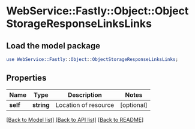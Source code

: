 # WebService::Fastly::Object::ObjectStorageResponseLinksLinks

## Load the model package
```perl
use WebService::Fastly::Object::ObjectStorageResponseLinksLinks;
```

## Properties
Name | Type | Description | Notes
------------ | ------------- | ------------- | -------------
**self** | **string** | Location of resource | [optional] 

[[Back to Model list]](../README.md#documentation-for-models) [[Back to API list]](../README.md#documentation-for-api-endpoints) [[Back to README]](../README.md)


